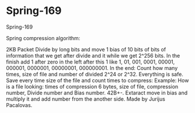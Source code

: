 # Spring-169
Spring-169

Spring compression algorithm:


2KB Packet
Divide by long bits and move 1 bias of 10 bits of bits of information that we get after divide and it while we get 2^256 bits. In the finish add 1 after zero in the left after this 1 like 1, 01, 001, 0001, 00001, 000001, 0000001, 00000001, 000000001. In the end: Count how many times, size of file and number of divided 2^24 or 2^32. Everything is safe. Save every time size of the file and count times to compress: Example: How is a file looking: times of compression 6 bytes, size of file, compression number, Divide number and Bias number. 42B+-. Extaract move in bias and multiply it and add number from the another side. Made by Jurijus Pacalovas.






